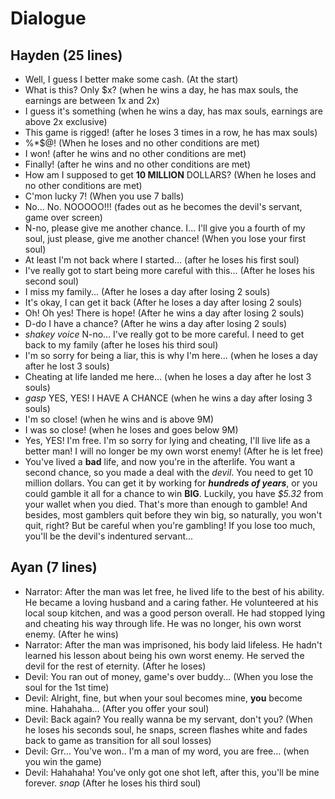 # Dialogue

## Hayden (25 lines)
- Well, I guess I better make some cash. (At the start)
- What is this? Only $x? (when he wins a day, he has max souls, the earnings are between 1x and 2x)
- I guess it's something (when he wins a day, has max souls, earnings are above 2x exclusive)
- This game is rigged! (after he loses 3 times in a row, he has max souls)
- %*$@! (When he loses and no other conditions are met)
- I won! (after he wins and no other conditions are met)
- Finally! (after he wins and no other conditions are met)
- How am I supposed to get **10 MILLION** DOLLARS? (When he loses and no other conditions are met)
- C'mon lucky 7! (When you use 7 balls)
- No... No. NOOOOO!!! (fades out as he becomes the devil's servant, game over screen)
- N-no, please give me another chance. I... I'll give you a fourth of my soul, just please, give me another chance! (When you lose your first soul)
- At least I'm not back where I started... (after he loses his first soul)
- I've really got to start being more careful with this... (After he loses his second soul)
- I miss my family... (After he loses a day after losing 2 souls)
- It's okay, I can get it back (After he loses a day after losing 2 souls)
- Oh! Oh yes! There is hope! (After he wins a day after losing 2 souls)
- D-do I have a chance? (After he wins a day after losing 2 souls)
- *shakey voice* N-no... I've really got to be more careful. I need to get back to my family (after he loses his third soul)
- I'm so sorry for being a liar, this is why I'm here... (when he loses a day after he lost 3 souls)
- Cheating at life landed me here... (when he loses a day after he lost 3 souls)
- *gasp* YES, YES! I HAVE A CHANCE (when he wins a day after losing 3 souls)
- I'm so close! (when he wins and is above 9M)
- I was so close! (when he loses and goes below 9M)
- Yes, YES! I'm free. I'm so sorry for lying and cheating, I'll live life as a better man! I will no longer be my own worst enemy! (After he is let free)
- You've lived a **bad** life, and now you're in the afterlife.
You want a second chance, so you made a deal with the *devil*.
You need to get 10 million dollars. You can get it by working for ***hundreds of years***, or you could gamble it all for a chance to win **BIG**.
Luckily, you have *$5.32* from your wallet when you died. That's more than enough to gamble! 
And besides, most gamblers quit before they win big, so naturally, you won't quit, right? But be careful when you're gambling! 
If you lose too much, you'll be the devil's indentured servant...


## Ayan (7 lines)
- Narrator: After the man was let free, he lived life to the best of his ability. He became a loving husband and a caring father. He volunteered at his local soup kitchen, and was a good person overall. He had stopped lying and cheating his way through life. He was no longer, his own worst enemy. (After he wins)
- Narrator: After the man was imprisoned, his body laid lifeless. He hadn't learned his lesson about being his own worst enemy. He served the devil for the rest of eternity. (After he loses)
- Devil: You ran out of money, game's over buddy... (When you lose the soul for the 1st time)
- Devil: Alright, fine, but when your soul becomes mine, **you** become mine. Hahahaha... (After you offer your soul)
- Devil: Back again? You really wanna be my servant, don't you? (When he loses his seconds soul, he snaps, screen flashes white and fades back to game as transition for all soul losses)
- Devil: Grr... You've won.. I'm a man of my word, you are free... (when you win the game)
- Devil: Hahahaha! You've only got one shot left, after this, you'll be mine forever. *snap* (After he loses his third soul)